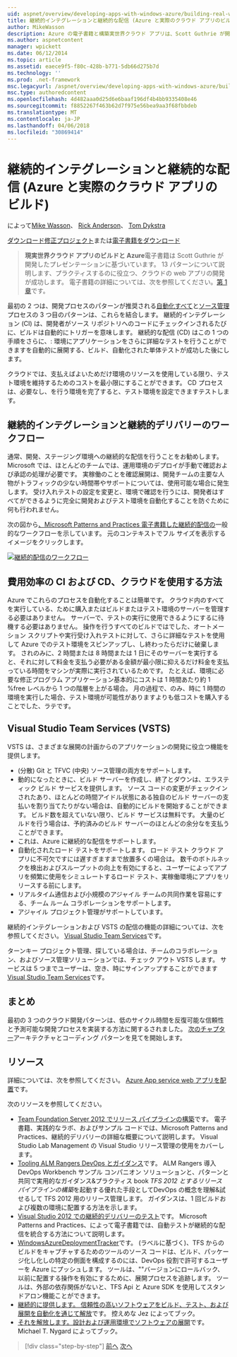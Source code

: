 ```yaml
---
uid: aspnet/overview/developing-apps-with-windows-azure/building-real-world-cloud-apps-with-windows-azure/continuous-integration-and-continuous-delivery
title: 継続的インテグレーションと継続的な配信 (Azure と実際のクラウド アプリのビルド) |Microsoft ドキュメント
author: MikeWasson
description: Azure の電子書籍と構築実世界クラウド アプリは、Scott Guthrie が開発したプレゼンテーションに基づいています。 13 のパターンと彼をできるベスト プラクティスについて説明しています.
ms.author: aspnetcontent
manager: wpickett
ms.date: 06/12/2014
ms.topic: article
ms.assetid: eaece9f5-f80c-428b-b771-5db66d275b7d
ms.technology: ''
ms.prod: .net-framework
msc.legacyurl: /aspnet/overview/developing-apps-with-windows-azure/building-real-world-cloud-apps-with-windows-azure/continuous-integration-and-continuous-delivery
msc.type: authoredcontent
ms.openlocfilehash: 4d482aaa0d25d6e6baaf196df4b4bb9335408e46
ms.sourcegitcommit: f8852267f463b62d7f975e56bea9aa3f68fbbdeb
ms.translationtype: MT
ms.contentlocale: ja-JP
ms.lasthandoff: 04/06/2018
ms.locfileid: "30869414"
---
```

<a name="continuous-integration-and-continuous-delivery-building-real-world-cloud-apps-with-azure"></a>継続的インテグレーションと継続的な配信 (Azure と実際のクラウド アプリのビルド)
====================
によって[Mike Wasson](https://github.com/MikeWasson)、 [Rick Anderson](https://github.com/Rick-Anderson)、 [Tom Dykstra](https://github.com/tdykstra)

[ダウンロード修正プロジェクト](http://code.msdn.microsoft.com/Fix-It-app-for-Building-cdd80df4)または[電子書籍をダウンロード](http://blogs.msdn.com/b/microsoft_press/archive/2014/07/23/free-ebook-building-cloud-apps-with-microsoft-azure.aspx)

> **現実世界クラウド アプリのビルドと Azure**電子書籍は Scott Guthrie が開発したプレゼンテーションに基づいています。 13 パターンについて説明します、プラクティスするのに役立つ、クラウドの web アプリの開発が成功します。 電子書籍の詳細については、次を参照してください。[第 1 章](introduction.md)です。


最初の 2 つは、開発プロセスのパターンが推奨される[自動化すべて](automate-everything.md)と[ソース管理](source-control.md)プロセスの 3 つ目のパターンは、これらを結合します。 継続的インテグレーション (CI) は、開発者がソース リポジトリへのコードにチェックインされるたびに、ビルドは自動的にトリガーを意味します。 継続的な配信 (CD) はこの 1 つの手順をさらに、: 環境にアプリケーションをさらに詳細なテストを行うことができますを自動的に展開する、ビルド、自動化された単体テストが成功した後にします。

クラウドでは、支払えばよいためだけ環境のリソースを使用している限り、テスト環境を維持するためのコストを最小限にすることができます。 CD プロセスは、必要なし、を行う環境を完了すると、テスト環境を設定できますテストします。

## <a name="continuous-integration-and-continuous-delivery-workflow"></a>継続的インテグレーションと継続的デリバリーのワークフロー

通常、開発、ステージング環境への継続的な配信を行うことをお勧めします。 Microsoft では、ほとんどのチームでは、運用環境のデプロイが手動で確認および承認の処理が必要です。 実稼働のことを確認展開は、開発チームの主要な人物がトラフィックの少ない時間帯やサポートについては、使用可能な場合に発生します。 受け入れテストの設定を変更と、環境で確認を行うには、開発者はすべてができるように完全に開発およびテスト環境を自動化することを防ぐために何も行われません。

次の図から[、Microsoft Patterns and Practices 電子書籍した継続的配信の](http://aka.ms/ReleasePipeline)一般的なワークフローを示しています。 元のコンテキストでフル サイズを表示するイメージをクリックします。

[![継続的配信のワークフロー](continuous-integration-and-continuous-delivery/_static/image1.png)](https://msdn.microsoft.com/library/dn449955.aspx)

## <a name="how-the-cloud-enables-cost-effective-ci-and-cd"></a>費用効率の CI および CD、クラウドを使用する方法

Azure でこれらのプロセスを自動化することは簡単です。 クラウド内のすべてを実行している、ために購入またはビルドまたはテスト環境のサーバーを管理する必要はありません。 サーバーで、テストの実行に使用できるようにするに待機する必要はありません。 操作を行うすべてのビルドではでした、オートメーション スクリプトや実行受け入れテストに対して、さらに詳細なテストを使用して Azure でのテスト環境をスピンアップし、し終わったらだけに破棄します。 されのみに、2 時間または 8 時間または 1 日にそのサーバーを実行すると、それに対して料金を支払う必要がある金額が最小限に抑えるだけ料金を支払っている時間をマシンが実際に実行されているためです。 たとえば、環境に必要な修正プログラム アプリケーション基本的にコストは 1 時間あたり約 1 %free レベルから 1 つの階層を上がる場合。 月の過程で、のみ、時に 1 時間の環境を実行した場合、テスト環境が可能性がありますよりも低コストを購入することでした、ラテです。

## <a name="visual-studio-team-services-vsts"></a>Visual Studio Team Services (VSTS)

VSTS は、さまざまな展開の計画からのアプリケーションの開発に役立つ機能を提供します。

- (分散) Git と TFVC (中央) ソース管理の両方をサポートします。
- 動的になったときに、ビルド サーバーを作成し、終了とダウンは、エラスティック ビルド サービスを提供します。 ソース コードの変更がチェックインされたあり、ほとんどの時間アイドル状態にある独自のビルド サーバーの支払いを割り当てたりがない場合は、自動的にビルドを開始することができます。 ビルド数を超えていない限り、ビルド サービスは無料です。 大量のビルドを行う場合は、予約済みのビルド サーバーのほとんどの余分なを支払うことができます。
- これは、Azure に継続的な配信をサポートします。
- 自動化されたロード テストをサポートします。 ロード テスト クラウド アプリに不可欠ですには遅すぎますまで放置多くの場合は。 数千のボトルネックを検出およびスループットの向上を有効にすると、ユーザーによってアプリを頻繁に使用をシミュレートするロード テスト、実稼働環境にアプリをリリースする前にします。
- リアルタイム通信および小規模のアジャイル チームの共同作業を容易にする、チーム ルーム コラボレーションをサポートします。
- アジャイル プロジェクト管理がサポートしています。


継続的インテグレーションおよび VSTS の配信の機能の詳細については、次を参照してください。 [Visual Studio Team Services](https://www.visualstudio.com/team-services/)です。

ターンキー プロジェクト管理、探している場合は、チームのコラボレーション、およびソース管理ソリューションでは、チェック アウト VSTS します。 サービスは 5 つまでユーザーは、空き、時にサインアップすることができます[Visual Studio Team Services](https://www.visualstudio.com/team-services/)です。

## <a name="summary"></a>まとめ

最初の 3 つのクラウド開発パターンは、低のサイクル時間を反復可能な信頼性と予測可能な開発プロセスを実装する方法に関するされました。 [次のチャプター](web-development-best-practices.md)アーキテクチャとコーディング パターンを見てを開始します。

## <a name="resources"></a>リソース

詳細については、次を参照してください。 [Azure App service web アプリを配置](https://azure.microsoft.com/documentation/articles/web-sites-deploy/)です。

次のリソースを参照してください。

- [Team Foundation Server 2012 でリリース パイプラインの構築](http://aka.ms/ReleasePipeline)です。 電子書籍、実践的なラボ、およびサンプル コードでは、Microsoft Patterns and Practices、継続的デリバリーの詳細な概要について説明します。 Visual Studio Lab Management の Visual Studio リリース管理の使用をカバーします。
- [Tooling ALM Rangers DevOps とガイダンス](https://aka.ms/vsarsolutions/)です。 ALM Rangers 導入 DevOps Workbench サンプル コンパニオン ソリューションと、パターンと共同で実用的なガイダンス&amp;プラクティス book *TFS 2012 とするリリース パイプラインの構築*を起動する優れた手段としてDevOps の概念を理解&amp;試せるして TFS 2012 用のリリース管理します。 ガイダンスは、1 回ビルドおよび複数の環境に配置する方法を示します。
- [Visual Studio 2012 での継続的デリバリーのテスト](https://msdn.microsoft.com/library/jj159345.aspx)です。 Microsoft Patterns and Practices、によって電子書籍では、自動テストが継続的な配信を統合する方法について説明します。
- [WindowsAzureDeploymentTracker](https://github.com/RyanTBerry/WindowsAzureDeploymentTracker)です。 (ラベルに基づく)、TFS からのビルドをキャプチャするためのツールのソース コードは、ビルド、パッケージ化し化しの特定の側面を構成するのには、DevOps 役割で許可するユーザーを Azure にプッシュします。 ツールは、""バージョンにロールバック、以前に配置する操作を有効にするために、展開プロセスを追跡します。 ツールは、外部の依存関係がないと、TFS Api と Azure SDK を使用してスタンドアロン機能ことができます。
- [継続的に提供します。 信頼性の高いソフトウェアをビルド、テスト、および展開を自動化を通じて解放](https://www.amazon.com/Continuous-Delivery-Deployment-Automation-Addison-Wesley/dp/0321601912/ref=sr_1_1?s=books&amp;ie=UTF8&amp;qid=1377126361)です。 控えめな Jez によってブック。
- [それを解放します。設計および運用環境でソフトウェアの展開](https://www.amazon.com/Release-It-Production-Ready-Pragmatic-Programmers/dp/0978739213)です。 Michael T. Nygard によってブック。

> [!div class="step-by-step"]
> [前へ](source-control.md)
> [次へ](web-development-best-practices.md)
